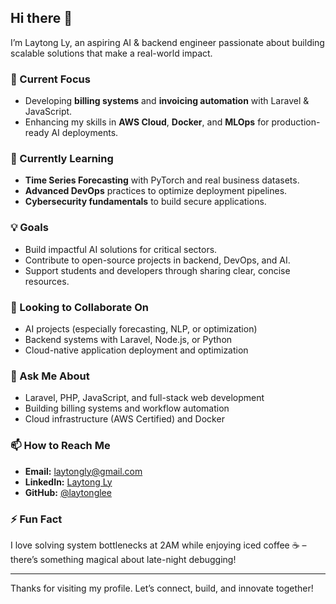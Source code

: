 ## Hi there 👋

I’m Laytong Ly, an aspiring AI & backend engineer passionate about building scalable solutions that make a real-world impact.

### 🔭 Current Focus
- Developing **billing systems** and **invoicing automation** with Laravel & JavaScript.
- Enhancing my skills in **AWS Cloud**, **Docker**, and **MLOps** for production-ready AI deployments.

### 🌱 Currently Learning
- **Time Series Forecasting** with PyTorch and real business datasets.
- **Advanced DevOps** practices to optimize deployment pipelines.
- **Cybersecurity fundamentals** to build secure applications.

### 💡 Goals
- Build impactful AI solutions for critical sectors.
- Contribute to open-source projects in backend, DevOps, and AI.
- Support students and developers through sharing clear, concise resources.

### 👯 Looking to Collaborate On
- AI projects (especially forecasting, NLP, or optimization)
- Backend systems with Laravel, Node.js, or Python
- Cloud-native application deployment and optimization

### 💬 Ask Me About
- Laravel, PHP, JavaScript, and full-stack web development
- Building billing systems and workflow automation
- Cloud infrastructure (AWS Certified) and Docker

### 📫 How to Reach Me
- **Email:** laytongly@gmail.com
- **LinkedIn:** [Laytong Ly](https://www.linkedin.com/in/laytong-ly-7178b72a2)
- **GitHub:** [@laytonglee](https://github.com/laytonglee)

### ⚡ Fun Fact
I love solving system bottlenecks at 2AM while enjoying iced coffee ☕ – there’s something magical about late-night debugging!

---

Thanks for visiting my profile. Let’s connect, build, and innovate together!
